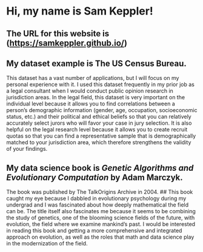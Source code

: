 # Hi, my name is Sam Keppler!
## The URL for this website is (https://samkeppler.github.io/)
## My dataset example is The US Census Bureau. ## 
This dataset has a vast number of applications, but I will focus on my personal experience with it. I used this dataset
frequently in my prior job as a legal consultant when I would conduct public opinion
research in jurisdiction areas. In the legal field, this dataset is very important on the
individual level because it allows you to find correlations between a person’s
demographic information (gender, age, occupation, socioeconomic status, etc.) and their
political and ethical beliefs so that you can relatively accurately select jurors who will
favor your case in jury selection. It is also helpful on the legal research level because it
allows you to create recruit quotas so that you can find a representative sample that is
demographically matched to your jurisdiction area, which therefore strengthens the
validity of your findings.
## My data science book is *Genetic Algorithms and Evolutionary Computation* by Adam Marczyk. ## 
The book was published by The TalkOrigins Archive in 2004. ## This book caught my eye because I
dabbled in evolutionary psychology during my undergrad and I was fascinated about how
deeply mathematical the field can be. The title itself also fascinates me because it seems
to be combining the study of genetics, one of the blooming science fields of the future,
with evolution, the field where we examine mankind’s past. I would be interested in
reading this book and getting a more comprehensive and integrated approach on
evolution, as well as the roles that math and data science play in the modernization of the
field.
